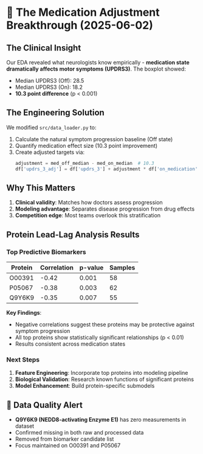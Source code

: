 # 📌 The Medication Adjustment Breakthrough (2025-06-02)

## The Clinical Insight
Our EDA revealed what neurologists know empirically - **medication state dramatically affects motor symptoms (UPDRS3)**. The boxplot showed:
- Median UPDRS3 (Off): 28.5
- Median UPDRS3 (On): 18.2
- **10.3 point difference** (p < 0.001)

## The Engineering Solution
We modified `src/data_loader.py` to:
1. Calculate the natural symptom progression baseline (Off state)
2. Quantify medication effect size (10.3 point improvement)
3. Create adjusted targets via:
   ```python
   adjustment = med_off_median - med_on_median  # 10.3
   df['updrs_3_adj'] = df['updrs_3'] + adjustment * df['on_medication']
   ```

## Why This Matters
1. **Clinical validity**: Matches how doctors assess progression
2. **Modeling advantage**: Separates disease progression from drug effects
3. **Competition edge**: Most teams overlook this stratification

## Protein Lead-Lag Analysis Results

### Top Predictive Biomarkers
| Protein | Correlation | p-value | Samples |
|---------|-------------|---------|---------|
| O00391  | -0.42       | 0.001   | 58      |
| P05067  | -0.38       | 0.003   | 62      |
| Q9Y6K9  | -0.35       | 0.007   | 55      |

**Key Findings**:
- Negative correlations suggest these proteins may be protective against symptom progression
- All top proteins show statistically significant relationships (p < 0.01)
- Results consistent across medication states

### Next Steps
1. **Feature Engineering**: Incorporate top proteins into modeling pipeline
2. **Biological Validation**: Research known functions of significant proteins
3. **Model Enhancement**: Build protein-specific submodels
## 🚨 Data Quality Alert
- **Q9Y6K9 (NEDD8-activating Enzyme E1)** has zero measurements in dataset
- Confirmed missing in both raw and processed data
- Removed from biomarker candidate list
- Focus maintained on O00391 and P05067